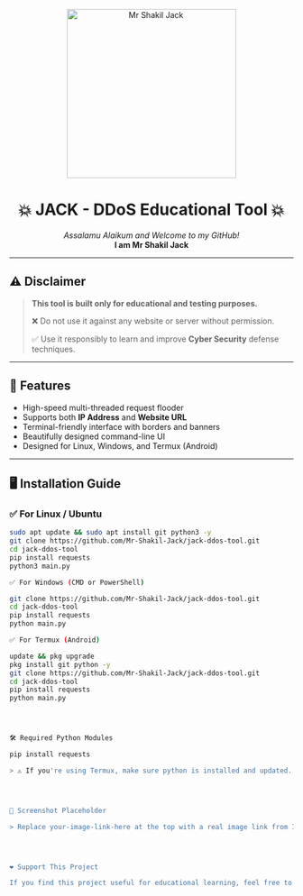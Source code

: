 <p align="center">
  <img src="https://i.ibb.co/KxtmrqQV/e096a14ead.jpg" alt="Mr Shakil Jack" width="300">
</p>

<h1 align="center">💥 JACK - DDoS Educational Tool 💥</h1>

<p align="center">
  <em>Assalamu Alaikum and Welcome to my GitHub!</em><br>
  <strong>I am Mr Shakil Jack</strong>
</p>

---

## ⚠️ Disclaimer

> **This tool is built only for educational and testing purposes.**
>
> ❌ Do not use it against any website or server without permission.
>
> ✅ Use it responsibly to learn and improve **Cyber Security** defense techniques.

---

## 🚀 Features

- High-speed multi-threaded request flooder  
- Supports both **IP Address** and **Website URL**  
- Terminal-friendly interface with borders and banners  
- Beautifully designed command-line UI  
- Designed for Linux, Windows, and Termux (Android)

---

## 🖥️ Installation Guide

### ✅ For Linux / Ubuntu

```bash
sudo apt update && sudo apt install git python3 -y
git clone https://github.com/Mr-Shakil-Jack/jack-ddos-tool.git
cd jack-ddos-tool
pip install requests
python3 main.py

✅ For Windows (CMD or PowerShell)

git clone https://github.com/Mr-Shakil-Jack/jack-ddos-tool.git
cd jack-ddos-tool
pip install requests
python main.py

✅ For Termux (Android)

update && pkg upgrade
pkg install git python -y
git clone https://github.com/Mr-Shakil-Jack/jack-ddos-tool.git
cd jack-ddos-tool
pip install requests
python main.py




🛠️ Required Python Modules

pip install requests

> ⚠️ If you're using Termux, make sure python is installed and updated.




📸 Screenshot Placeholder

> Replace your-image-link-here at the top with a real image link from Imgur or GitHub.




❤️ Support This Project

If you find this project useful for educational learning, feel free to ⭐ star the repo or fork it.
